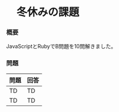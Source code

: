 # 　冬休みの課題

### 概要
JavaScriptとRubyでB問題を10問解きました。

### 問題

| 問題 | 回答 |
| ---- | ---- |
| TD | TD |
| TD | TD |
